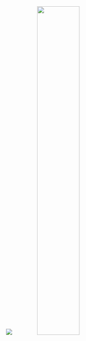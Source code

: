 <div align="center">
  <div display="gird" grid-template-colmns: 1fr 1fr>
    <img src="https://github-readme-stats.vercel.app/api/top-langs/?username=naviadev&exclude_repo=naviadev.github.io&layout=compact&theme=tokyonight" />
    <img src="https://github-readme-stats.vercel.app/api?username=naviadev&theme=tokyonight&show_icons=true" width="47%"/>
  </div>
</div>
